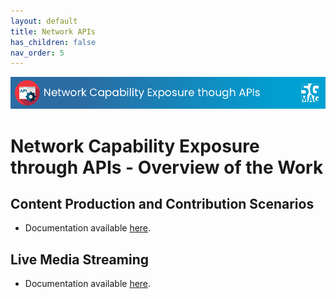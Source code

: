 ```yaml
---
layout: default
title: Network APIs
has_children: false
nav_order: 5
---
```


<img src="../assets/images/Banner_API.png" /> 

# Network Capability Exposure through APIs - Overview of the Work

##  Content Production and Contribution Scenarios
- Documentation available [here](https://5g-mag.github.io/Tech/pages/Network_APIs/Content_Production/Content_Production_Contribution.html).

## Live Media Streaming
- Documentation available [here](https://5g-mag.github.io/Tech/pages/Network_APIs/Live_Media_Distribution/Live_Media_Distribution.html).
